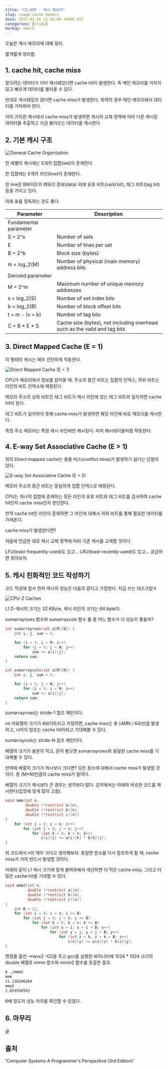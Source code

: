 ```yaml
---
title: "CS:APP - 캐시 메모리"
slug: csapp-cache-memory
date: 2017-03-26 22:56:00 +0900 KST
categories: [study]
markup: mmark
---
```


오늘은 캐시 메모리에 대해 정리.

짧게짧게 정리함.

## 1. cache hit, cache miss

찾으려는 데이터가 이미 캐시돼있다면 cache hit이 발생한다.
즉 메인 메모리를 거치지 않고 빠르게 데이터를 불러올 수 있다.

반대로 캐시돼있지 않다면 cache miss가 발생한다.
최악의 경우 메인 메모리에서 데이터를 가져와야 한다.

이미 가득찬 캐시에서 cache miss가 발생하면
캐시의 교체 정책에 따라 다른 캐시된 데이터를 추출하고 지금 불러오는 데이터를 캐시한다.

## 2. 기본 캐시 구조

![General Cache Organization](general-cache-organization.jpg)

한 레벨의 캐시에는 S개의 집합(set)이 존재한다.

한 집합에는 E개의 라인(line)이 존재한다.

한 line은 B바이트의 메모리 정보(data) 외에
유효 비트(vaild bit), 태그 비트(tag bit) 등을 가지고 있다.

아래 표를 정독하는 것도 좋다.

| Parameter             | Description                                                               |
| --------------------- | ------------------------------------------------------------------------- |
| Fundamental parameter |
| S = 2^s               | Number of sets                                                            |
| E                     | Number of lines per set                                                   |
| B = 2^b               | Block size (bytes)                                                        |
| m = log_2(M)          | Number of physical (main memory) address bits                             |
| Derived parameter     |
| M = 2^m               | Maximum number of unique memory addresses                                 |
| s = log_2(S)          | Number of set index bits                                                  |
| b = log_2(B)          | Number of block offset bits                                               |
| t = m - (s + b)       | Number of tag bits                                                        |
| C = B \* E \* S       | Cache size (bytes), not including overhead such as the vaild and tag bits |

## 3. Direct Mapped Cache (E = 1)

이 형태의 캐시는 매우 간단하게 작동한다.

![Direct Mapped Cache (E = 1)](direct-mapped-cache.jpg)

CPU가 메모리에서 정보를 읽어올 때, 주소의 중간 비트는 집합의 인덱스,
하위 비트는 라인의 비트 인덱스에 매핑된다.

메모리 주소의 상위 비트인 태그 비트가 캐시 라인에 있는 태그 비트와 일치하면 cache hit이 된다.

태그 비트가 일치하지 못해 cache miss가 발생하면 해당 라인에 바로 메모리를 캐시한다.

특정 주소 메모리는 특정 캐시 라인에만 캐시된다.
마치 해시테이블처럼 작동한다.

## 4. E-way Set Associative Cache (E > 1)

위의 Direct mapped cache는 충돌 미스(conflict miss)가 발생하기 쉽다는 단점이 있다.

![E-way Set Associative Cache (E = 2)](e-way-set-associative-cache.jpg)

메모리 주소의 중간 비트는 동일하게 집합 인덱스로 매핑된다.

CPU는 하나의 집합에 존재하는 모든 라인의 유효 비트와 태그 비트를 검사하여
cache hit인지 cache miss인지 판단한다.

만약 cache hit인 라인이 존재하면
그 라인에 대해서 하위 비트를 통해 필요한 데이터를 가져온다.

cache miss가 발생한다면?

처음에 언급한 대로 캐시 교체 정책에 따라 기존 캐시를 교체할 것이다.

LFU(least-frequently-used)도 있고...
LRU(least-recently-used)도 있고...
궁금하면 찾아보자.

## 5. 캐시 친화적인 코드 작성하기

코드 작성에 앞서 먼저 캐시의 성능은 다음과 같다고 가정한다. 지금 쓰는 데스크탑ㅎ

![CPU-Z Caches](cpu-z-caches.png)

L1 D-캐시의 크기는 32 KByte, 캐시 라인의 크기는 64 byte다.

sumarrayrows 함수와 sumarraycols 함수 둘 중 어느 함수가 더 성능이 좋을까?

```c
int sumarrayrows(int a[M][N]) {
    int i, j, sum = 0;

    for (i = 0; i < M; i++)
        for (j = 0; j < N; j++)
            sum += a[i][j];
    return sum;
}

int sumarraycols(int a[M][N]) {
    int i, j, sum = 0;

    for (j = 0; j < N; j++)
        for (i = 0; i < M; i++)
            sum += a[i][j];
    return sum;
}
```

sumarrayrows는 stride-1 참조 패턴이다.

int 자료형의 크기가 4바이트라고 가정하면,
cache miss는 총 (4*M*N / 64)만큼 발생하고,
나머지 참조는 cache hit이라고 기대해볼 수 있다.

sumarraycols는 stride-N 참조 패턴이다.

배열의 크기가 충분히 작고, 운이 좋으면
sumarrayrows와 동일한 cache miss를 기대해볼 수 있다.

만약에 배열의 크기가 캐시보다 크다면?
모든 원소에 대해서 cache miss가 발생할 것이다.
총 (M*N)만큼의 cache miss가 말이다.

배열의 크기가 캐시보다 큰 경우는 생각보다 많다.
강의에서는 아래와 비슷한 코드를 제시한다(입맛에 맞게 많이 고침).

```c
void mmm(int n,
         double (*restrict a)[n],
         double (*restrict b)[n],
         double (*restrict c)[n])
{
    for (int i = 0; i < n; i++)
        for (int j = 0; j < n; j++)
            for (int k = 0; k < n; k++)
                c[i][j] += a[i][k] * b[k][j];
}
```

위 코드에서 n이 매우 크다고 생각해보자.
동일한 원소를 다시 참조하게 될 때, cache miss가 거의 반드시 발생할 것이다.

아래와 같이 L1 캐시 크기에 맞게 블럭화해서 계산하면
더 적은 cache miss, 그리고 더 많은 cache hit을 기대할 수 있다.

```c
void mmm2(int n,
          double (*restrict a)[n],
          double (*restrict b)[n],
          double (*restrict c)[n])
{
    int B = 12;
    for (int i = 0; i < n; i += B)
        for (int j = 0; j < n; j += B)
            for (int k = 0; k < n; k += B)
                for (int x = i; x < i + B; x++)
                    for (int y = j; y < j + B; y++)
                        for (int z = k; z < k + B; z++)
                            c[x][y] += a[x][z] * b[z][y];
}
```

명령줄 옵션 -mavx2 -O2을 주고
gcc를 실행한 바이너리에 1024 * 1024 크기의 double 배열로
mmm 함수와 mmm2 함수를 호출한 결과.

```sh
$ ./mmm2
mmm
11.118206269
mmm2
1.853558563
```

6배 정도의 성능 차이를 확인할 수 있었다.

## 6. 마무리

끝

## 출처

'Computer Systems A Programmer's Perspective (3rd Edition)'
